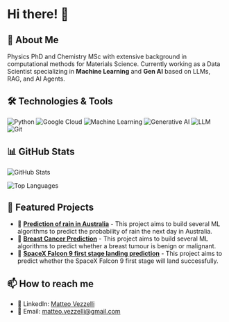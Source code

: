 # Hi there! 👋

## 🚀 About Me
Physics PhD and Chemistry MSc with extensive background in computational methods for Materials Science. Currently working as a Data Scientist specializing in **Machine Learning** and **Gen AI** based on LLMs, RAG, and AI Agents.

## 🛠️ Technologies & Tools
![Python](https://img.shields.io/badge/-Python-3776AB?style=flat-square&logo=python&logoColor=white)
![Google Cloud](https://img.shields.io/badge/-Google%20Cloud-4285F4?style=flat-square&logo=google-cloud&logoColor=white)
![Machine Learning](https://img.shields.io/badge/-Machine%20Learning-FF6F00?style=flat-square&logo=tensorflow&logoColor=white)
![Generative AI](https://img.shields.io/badge/-Generative%20AI-9C27B0?style=flat-square&logo=artificial-intelligence&logoColor=white)
![LLM](https://img.shields.io/badge/-Large%20Language%20Models-000000?style=flat-square&logo=openai&logoColor=white)
![Git](https://img.shields.io/badge/-Git-F05032?style=flat-square&logo=git&logoColor=white)

## 📊 GitHub Stats
![GitHub Stats](https://github-readme-stats.vercel.app/api?username=mtvz42&show_icons=true&theme=radical)

![Top Languages](https://github-readme-stats.vercel.app/api/top-langs/?username=mtvz42&layout=compact&theme=radical)

## 🎯 Featured Projects
- 🔗 **[Prediction of rain in Australia](https://github.com/mtvz42/Prediction-of-rain-in-Australia-with-ML)** - This project aims to build several ML algorithms to predict the probability of rain the next day in Australia.
- 🔗 **[Breast Cancer Prediction](https://github.com/mtvz42/Breast-Cancer-Prediction)** - This project aims to build several ML algorithms to predict whether a breast tumour is benign or malignant.
- 🔗 **[SpaceX Falcon 9 first stage landing prediction](https://github.com/mtvz42/SpaceX-Falcon9-landing-prediction)** - This project aims to predict whether the SpaceX Falcon 9 first stage will land successfully.

## 📫 How to reach me
- 💼 LinkedIn: [Matteo Vezzelli](https://www.linkedin.com/in/matteovezzelli/)
- 📧 Email: matteo.vezzelli@gmail.com
